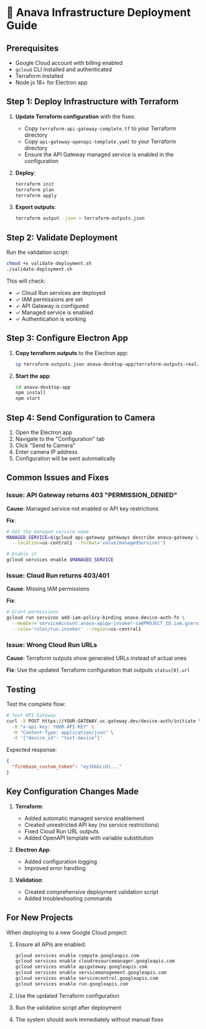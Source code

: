 # 🚀 Anava Infrastructure Deployment Guide

## Prerequisites
- Google Cloud account with billing enabled
- `gcloud` CLI installed and authenticated
- Terraform installed
- Node.js 18+ for Electron app

## Step 1: Deploy Infrastructure with Terraform

1. **Update Terraform configuration** with the fixes:
   - Copy `terraform-api-gateway-complete.tf` to your Terraform directory
   - Copy `api-gateway-openapi-template.yaml` to your Terraform directory
   - Ensure the API Gateway managed service is enabled in the configuration

2. **Deploy**:
   ```bash
   terraform init
   terraform plan
   terraform apply
   ```

3. **Export outputs**:
   ```bash
   terraform output -json > terraform-outputs.json
   ```

## Step 2: Validate Deployment

Run the validation script:
```bash
chmod +x validate-deployment.sh
./validate-deployment.sh
```

This will check:
- ✓ Cloud Run services are deployed
- ✓ IAM permissions are set
- ✓ API Gateway is configured
- ✓ Managed service is enabled
- ✓ Authentication is working

## Step 3: Configure Electron App

1. **Copy terraform outputs** to the Electron app:
   ```bash
   cp terraform-outputs.json anava-desktop-app/terraform-outputs-real.json
   ```

2. **Start the app**:
   ```bash
   cd anava-desktop-app
   npm install
   npm start
   ```

## Step 4: Send Configuration to Camera

1. Open the Electron app
2. Navigate to the "Configuration" tab
3. Click "Send to Camera"
4. Enter camera IP address
5. Configuration will be sent automatically

## Common Issues and Fixes

### Issue: API Gateway returns 403 "PERMISSION_DENIED"

**Cause**: Managed service not enabled or API key restrictions

**Fix**:
```bash
# Get the managed service name
MANAGED_SERVICE=$(gcloud api-gateway gateways describe anava-gateway \
  --location=us-central1 --format='value(managedService)')

# Enable it
gcloud services enable $MANAGED_SERVICE
```

### Issue: Cloud Run returns 403/401

**Cause**: Missing IAM permissions

**Fix**:
```bash
# Grant permissions
gcloud run services add-iam-policy-binding anava-device-auth-fn \
  --member='serviceAccount:anava-apigw-invoker-sa@PROJECT_ID.iam.gserviceaccount.com' \
  --role='roles/run.invoker' --region=us-central1
```

### Issue: Wrong Cloud Run URLs

**Cause**: Terraform outputs show generated URLs instead of actual ones

**Fix**: Use the updated Terraform configuration that outputs `status[0].url`

## Testing

Test the complete flow:
```bash
# Test API Gateway
curl -X POST https://YOUR-GATEWAY.uc.gateway.dev/device-auth/initiate \
  -H "x-api-key: YOUR-API-KEY" \
  -H "Content-Type: application/json" \
  -d '{"device_id": "test-device"}'
```

Expected response:
```json
{
  "firebase_custom_token": "eyJhbGciOi..."
}
```

## Key Configuration Changes Made

1. **Terraform**:
   - Added automatic managed service enablement
   - Created unrestricted API key (no service restrictions)
   - Fixed Cloud Run URL outputs
   - Added OpenAPI template with variable substitution

2. **Electron App**:
   - Added configuration logging
   - Improved error handling

3. **Validation**:
   - Created comprehensive deployment validation script
   - Added troubleshooting commands

## For New Projects

When deploying to a new Google Cloud project:

1. Ensure all APIs are enabled:
   ```bash
   gcloud services enable compute.googleapis.com
   gcloud services enable cloudresourcemanager.googleapis.com
   gcloud services enable apigateway.googleapis.com
   gcloud services enable servicemanagement.googleapis.com
   gcloud services enable servicecontrol.googleapis.com
   gcloud services enable run.googleapis.com
   ```

2. Use the updated Terraform configuration
3. Run the validation script after deployment
4. The system should work immediately without manual fixes
